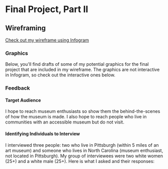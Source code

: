# Final Project, Part II
## Wireframing
[Check out my wireframe using Infogram](https://infogram.com/ocean-sand-1h8n6mm81lkg6xo?live)

### Graphics
Below, you'll find drafts of some of my potential graphics for the final project that are included in my wireframe. The graphics are not interactive in Infogram, so check out the interactive ones below.

<div class="flourish-embed flourish-chart" data-src="visualisation/3917692" data-url="https://flo.uri.sh/visualisation/3917692/embed" aria-label=""><script src="https://public.flourish.studio/resources/embed.js"></script></div>

<div class="flourish-embed flourish-chart" data-src="visualisation/3916880" data-url="https://flo.uri.sh/visualisation/3916880/embed" aria-label=""><script src="https://public.flourish.studio/resources/embed.js"></script></div>


<div class="flourish-embed flourish-chart" data-src="visualisation/3917848" data-url="https://flo.uri.sh/visualisation/3917848/embed" aria-label=""><script src="https://public.flourish.studio/resources/embed.js"></script></div>


### Feedback
#### Target Audience
I hope to reach museum enthusiasts so show them the behind-the-scenes of how the museum is made. I also hope to reach people who live in communities with an accessible museum but do not visit. 
####  Identifying Individuals to Interview
I interviewed three people: two who live in Pittsburgh (within 5 miles of an art museum) and someone who lives in North Carolina (museum enthusiast, not located in Pittsburgh). My group of interviewees were two white women (25+) and a white male (25+). Here is what I asked and their responses: 
